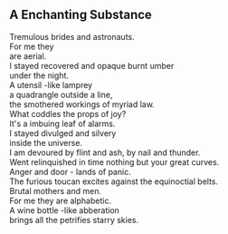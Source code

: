 A Enchanting Substance
----------------------
Tremulous brides and astronauts.  
For me they  
are aerial.  
I stayed recovered and opaque burnt umber  
under the night.  
A utensil -like lamprey  
a quadrangle outside a line,  
the smothered workings of myriad law.  
What coddles the props of joy?  
It's a imbuing leaf of alarms.  
I stayed divulged and silvery  
inside the universe.  
I am devoured by flint and ash, by nail and thunder.  
Went relinquished in time nothing but your great curves.  
Anger and door - lands of panic.  
The furious toucan excites against the equinoctial belts.  
Brutal mothers and men.  
For me they are alphabetic.  
A wine bottle -like abberation  
brings all the petrifies starry skies.  
